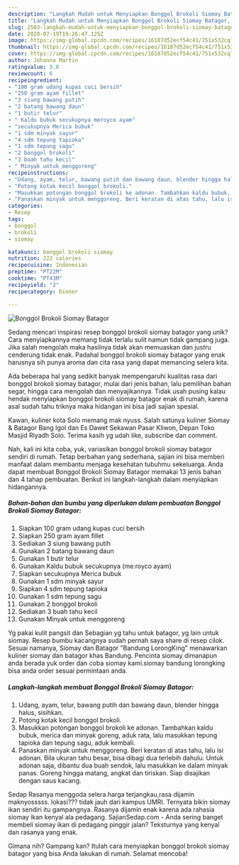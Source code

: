 ```yaml
---
description: "Langkah Mudah untuk Menyiapkan Bonggol Brokoli Siomay Batagor, Enak"
title: "Langkah Mudah untuk Menyiapkan Bonggol Brokoli Siomay Batagor, Enak"
slug: 2503-langkah-mudah-untuk-menyiapkan-bonggol-brokoli-siomay-batagor-enak
date: 2020-07-19T19:26:47.125Z
image: https://img-global.cpcdn.com/recipes/16187d52ecf54c41/751x532cq70/bonggol-brokoli-siomay-batagor-foto-resep-utama.jpg
thumbnail: https://img-global.cpcdn.com/recipes/16187d52ecf54c41/751x532cq70/bonggol-brokoli-siomay-batagor-foto-resep-utama.jpg
cover: https://img-global.cpcdn.com/recipes/16187d52ecf54c41/751x532cq70/bonggol-brokoli-siomay-batagor-foto-resep-utama.jpg
author: Johanna Martin
ratingvalue: 3.8
reviewcount: 6
recipeingredient:
- "100 gram udang kupas cuci bersih"
- "250 gram ayam fillet"
- "3 siung bawang putih"
- "2 batang bawang daun"
- "1 butir telur"
- " Kaldu bubuk secukupnya meroyco ayam"
- "secukupnya Merica bubuk"
- "1 sdm minyak sayur"
- "4 sdm tepung tapioka"
- "1 sdm tepung sagu"
- "2 bonggol brokoli"
- "3 buah tahu kecil"
- " Minyak untuk menggoreng"
recipeinstructions:
- "Udang, ayam, telur, bawang putih dan bawang daun, blender hingga halus, sisihkan."
- "Potong kotak kecil bonggol brokoli."
- "Masukkan potongan bonggol brokoli ke adonan. Tambahkan kaldu bubuk, merica dan minyak goreng, aduk rata, lalu masukkan tepung tapioka dan tepung sagu, aduk kembali."
- "Panaskan minyak untuk menggoreng. Beri keratan di atas tahu, lalu isi adonan. Bila ukuran tahu besar, bisa dibagi dua terlebih dahulu. Untuk adonan saja, dibantu dua buah sendok, lalu masukkan ke dalam minyak panas. Goreng hingga matang, angkat dan tiriskan. Siap disajikan dengan saus kacang."
categories:
- Resep
tags:
- bonggol
- brokoli
- siomay

katakunci: bonggol brokoli siomay 
nutrition: 222 calories
recipecuisine: Indonesian
preptime: "PT22M"
cooktime: "PT43M"
recipeyield: "2"
recipecategory: Dinner

---
```



![Bonggol Brokoli Siomay Batagor](https://img-global.cpcdn.com/recipes/16187d52ecf54c41/751x532cq70/bonggol-brokoli-siomay-batagor-foto-resep-utama.jpg)

Sedang mencari inspirasi resep bonggol brokoli siomay batagor yang unik? Cara menyiapkannya memang tidak terlalu sulit namun tidak gampang juga. Jika salah mengolah maka hasilnya tidak akan memuaskan dan justru cenderung tidak enak. Padahal bonggol brokoli siomay batagor yang enak harusnya sih punya aroma dan cita rasa yang dapat memancing selera kita.

Ada beberapa hal yang sedikit banyak mempengaruhi kualitas rasa dari bonggol brokoli siomay batagor, mulai dari jenis bahan, lalu pemilihan bahan segar, hingga cara mengolah dan menyajikannya. Tidak usah pusing kalau hendak menyiapkan bonggol brokoli siomay batagor enak di rumah, karena asal sudah tahu triknya maka hidangan ini bisa jadi sajian spesial.

Kawan, kuliner kota Solo memang mak nyuss. Salah satunya kuliner Siomay &amp; Batagor Bang Igol dan Es Dawet Sekawan Pasar Kliwon, Depan Toko Masjid Riyadh Solo. Terima kasih yg udah like, subscribe dan comment.


Nah, kali ini kita coba, yuk, variasikan bonggol brokoli siomay batagor sendiri di rumah. Tetap berbahan yang sederhana, sajian ini bisa memberi manfaat dalam membantu menjaga kesehatan tubuhmu sekeluarga. Anda dapat membuat Bonggol Brokoli Siomay Batagor memakai 13 jenis bahan dan 4 tahap pembuatan. Berikut ini langkah-langkah dalam menyiapkan hidangannya.

<!--inarticleads1-->

##### Bahan-bahan dan bumbu yang diperlukan dalam pembuatan Bonggol Brokoli Siomay Batagor:

1. Siapkan 100 gram udang kupas cuci bersih
1. Siapkan 250 gram ayam fillet
1. Sediakan 3 siung bawang putih
1. Gunakan 2 batang bawang daun
1. Gunakan 1 butir telur
1. Gunakan  Kaldu bubuk secukupnya (me:royco ayam)
1. Siapkan secukupnya Merica bubuk
1. Gunakan 1 sdm minyak sayur
1. Siapkan 4 sdm tepung tapioka
1. Gunakan 1 sdm tepung sagu
1. Gunakan 2 bonggol brokoli
1. Sediakan 3 buah tahu kecil
1. Gunakan  Minyak untuk menggoreng


Yg pakai kulit pangsit dan Sebagian yg tahu untuk batagor, yg lain untuk siomay. Resep bumbu kacangnya sudah pernah saya share di resep cilok. Sesuai namanya, Siomay dan Batagor &#34;Bandung LorongKing&#34; menawarkan kuliner siomay dan batagor khas Bandung. Pencinta siomay dimanapun anda berada yuk order dan coba siomay kami.siomay bandung lorongking bisa anda order sesuai permintaan anda. 

<!--inarticleads2-->

##### Langkah-langkah membuat Bonggol Brokoli Siomay Batagor:

1. Udang, ayam, telur, bawang putih dan bawang daun, blender hingga halus, sisihkan.
1. Potong kotak kecil bonggol brokoli.
1. Masukkan potongan bonggol brokoli ke adonan. Tambahkan kaldu bubuk, merica dan minyak goreng, aduk rata, lalu masukkan tepung tapioka dan tepung sagu, aduk kembali.
1. Panaskan minyak untuk menggoreng. Beri keratan di atas tahu, lalu isi adonan. Bila ukuran tahu besar, bisa dibagi dua terlebih dahulu. Untuk adonan saja, dibantu dua buah sendok, lalu masukkan ke dalam minyak panas. Goreng hingga matang, angkat dan tiriskan. Siap disajikan dengan saus kacang.


Sedap Rasanya menggoda selera.harga terjangkau,rasa dijamin maknyosssss. lokasi??? tidak jauh dari kampus UMRI. Ternyata bikin siomay ikan sendiri itu gampangnya. Rasanya dijamin enak karena ada rahasia siomay ikan kenyal ala pedagang. SajianSedap.com - Anda sering banget membeli siomay ikan di pedagang pinggir jalan? Teksturnya yang kenyal dan rasanya yang enak. 

Gimana nih? Gampang kan? Itulah cara menyiapkan bonggol brokoli siomay batagor yang bisa Anda lakukan di rumah. Selamat mencoba!
